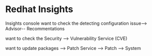 # Redhat Insights

Insights console want to check the detecting configuration issue--&gt; Advisor-- Recommentations

want to check the Security --&gt; Vulnerability Service \(CVE\)

want to update packages --&gt; Patch Service --&gt; Patch --&gt; System

